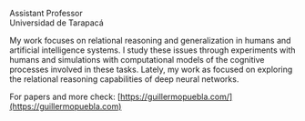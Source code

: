 Assistant Professor\
Universidad de Tarapacá

My work focuses on relational reasoning and generalization in humans and artificial intelligence systems. I study these issues through experiments with humans and simulations with computational models of the cognitive processes involved in these tasks. Lately, my work as focused on exploring the relational reasoning capabilities of deep neural networks.

For papers and more check: [https://guillermopuebla.com/](https://guillermopuebla.com)